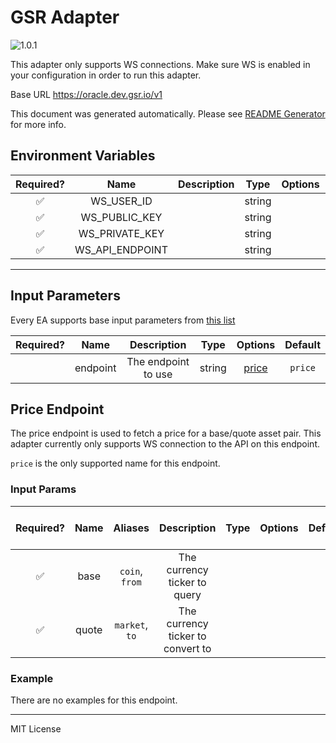 # GSR Adapter

![1.0.1](https://img.shields.io/github/package-json/v/smartcontractkit/external-adapters-js?filename=packages/sources/gsr/package.json)

This adapter only supports WS connections. Make sure WS is enabled in your configuration in order to run this adapter.

Base URL https://oracle.dev.gsr.io/v1

This document was generated automatically. Please see [README Generator](../../scripts#readme-generator) for more info.

## Environment Variables

| Required? |      Name       | Description |  Type  | Options | Default |
| :-------: | :-------------: | :---------: | :----: | :-----: | :-----: |
|    ✅     |   WS_USER_ID    |             | string |         |         |
|    ✅     |  WS_PUBLIC_KEY  |             | string |         |         |
|    ✅     | WS_PRIVATE_KEY  |             | string |         |         |
|    ✅     | WS_API_ENDPOINT |             | string |         |         |

---

## Input Parameters

Every EA supports base input parameters from [this list](../../core/bootstrap#base-input-parameters)

| Required? |   Name   |     Description     |  Type  |         Options          | Default |
| :-------: | :------: | :-----------------: | :----: | :----------------------: | :-----: |
|           | endpoint | The endpoint to use | string | [price](#price-endpoint) | `price` |

## Price Endpoint

The price endpoint is used to fetch a price for a base/quote asset pair. This adapter currently only supports WS connection to the API on this endpoint.

`price` is the only supported name for this endpoint.

### Input Params

| Required? | Name  |    Aliases     |            Description            | Type | Options | Default | Depends On | Not Valid With |
| :-------: | :---: | :------------: | :-------------------------------: | :--: | :-----: | :-----: | :--------: | :------------: |
|    ✅     | base  | `coin`, `from` |   The currency ticker to query    |      |         |         |            |                |
|    ✅     | quote | `market`, `to` | The currency ticker to convert to |      |         |         |            |                |

### Example

There are no examples for this endpoint.

---

MIT License
